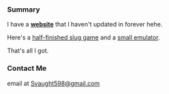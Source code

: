 ### Summary      

I have a **[website](http://svaught.com)** that I haven't updated in forever hehe.

Here's a [half-finished slug game](https://svaught.com/slugma) and a [small emulator](https://svaught.com/chip-8). 

That's all I got.

### Contact Me

email at Svaught598@gmail.com
